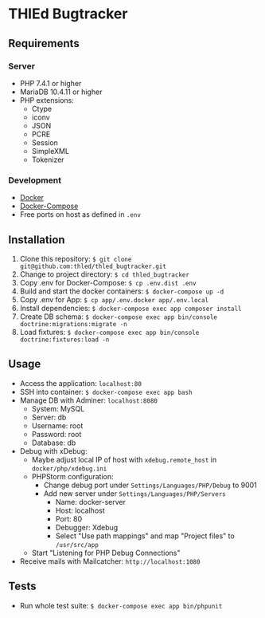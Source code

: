 # THlEd Bugtracker

## Requirements

### Server

- PHP 7.4.1 or higher
- MariaDB 10.4.11 or higher
- PHP extensions:
  - Ctype
  - iconv
  - JSON
  - PCRE
  - Session
  - SimpleXML
  - Tokenizer

### Development

- [Docker][1]
- [Docker-Compose][2]
- Free ports on host as defined in `.env`

## Installation

1. Clone this repository: `$ git clone git@github.com:thled/thled_bugtracker.git`
1. Change to project directory: `$ cd thled_bugtracker`
1. Copy .env for Docker-Compose: `$ cp .env.dist .env`
1. Build and start the docker containers: `$ docker-compose up -d`
1. Copy .env for App: `$ cp app/.env.docker app/.env.local`
1. Install dependencies: `$ docker-compose exec app composer install`
1. Create DB schema: `$ docker-compose exec app bin/console doctrine:migrations:migrate -n`
1. Load fixtures: `$ docker-compose exec app bin/console doctrine:fixtures:load -n`

## Usage

- Access the application: `localhost:80`
- SSH into container: `$ docker-compose exec app bash`
- Manage DB with Adminer: `localhost:8080`
  - System: MySQL
  - Server: db
  - Username: root
  - Password: root
  - Database: db
- Debug with xDebug:
  - Maybe adjust local IP of host with `xdebug.remote_host` in `docker/php/xdebug.ini`
  - PHPStorm configuration:
    - Change debug port under `Settings/Languages/PHP/Debug` to 9001
    - Add new server under `Settings/Languages/PHP/Servers`
      - Name: docker-server
      - Host: localhost
      - Port: 80
      - Debugger: Xdebug
      - Select "Use path mappings" and map "Project files" to `/usr/src/app`
  - Start "Listening for PHP Debug Connections"
- Receive mails with Mailcatcher: `http://localhost:1080`

## Tests

- Run whole test suite: `$ docker-compose exec app bin/phpunit`

[1]: https://docs.docker.com/install/
[2]: https://docs.docker.com/compose/install/
